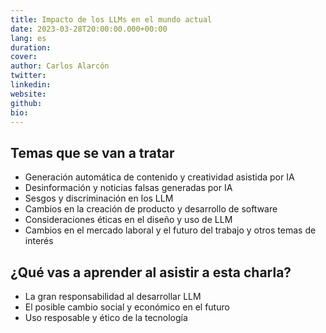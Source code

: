 ```yaml
---
title: Impacto de los LLMs en el mundo actual
date: 2023-03-28T20:00:00.000+00:00
lang: es
duration: 
cover:
author: Carlos Alarcón
twitter: 
linkedin:
website: 
github: 
bio:
---
```


<EventSummary
    description="En esta keynote se explorará el impacto de los Modelos de Lenguaje de Aprendizaje Profundo (LLM) en la sociedad, así como su alcance y las implicaciones éticas y económicas de su adopción. Se analizarán las oportunidades y desafíos que plantea esta tecnología en rápida evolución y se propondrán pautas para una adopción responsable y equitativa."
    poster="https://somosnlp.github.io/assets/images/eventos/230328_impacto_de_los_llms.jpg"
    video="https://www.youtube.com/embed/AeEc9dhAqM8"
    name=""
    website=""
    twitter=""
    linkedin=""
    github=""
    bio="Estudió ingeniería de sistemas y realizó una maestría en gerencia TIC.
Experiencia como administrador de bases de datos, desarrollador PL/SQL, experto en business intelligence, arquitecto de datos, analista de datos y otros cargos relacionados con el tema.
Data Scientist y Data Architect en el Team Platzi  y actualmente divulgador AI en redes sociales y director de la escuela de datos & AI en Platzi y docente de varios de los cursos de esta ruta."
/>

## Temas que se van a tratar

- Generación automática de contenido y creatividad asistida por IA
- Desinformación y noticias falsas generadas por IA
- Sesgos y discriminación en los LLM
- Cambios en la creación de producto y desarrollo de software
- Consideraciones éticas en el diseño y uso de LLM
- Cambios en el mercado laboral y el futuro del trabajo y otros temas de interés

## ¿Qué vas a aprender al asistir a esta charla?

- La gran responsabilidad al desarrollar LLM
- El posible cambio social y económico en el futuro
- Uso resposable y ético de la tecnología
